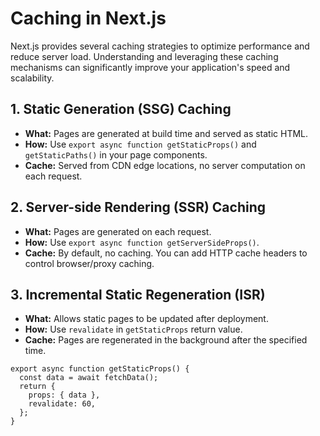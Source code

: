 # Caching in Next.js

Next.js provides several caching strategies to optimize performance and reduce server load. Understanding and leveraging these caching mechanisms can significantly improve your application's speed and scalability.

## 1. Static Generation (SSG) Caching

- **What:** Pages are generated at build time and served as static HTML.
- **How:** Use `export async function getStaticProps()` and `getStaticPaths()` in your page components.
- **Cache:** Served from CDN edge locations, no server computation on each request.

## 2. Server-side Rendering (SSR) Caching

- **What:** Pages are generated on each request.
- **How:** Use `export async function getServerSideProps()`.
- **Cache:** By default, no caching. You can add HTTP cache headers to control browser/proxy caching.

## 3. Incremental Static Regeneration (ISR)

- **What:** Allows static pages to be updated after deployment.
- **How:** Use `revalidate` in `getStaticProps` return value.
- **Cache:** Pages are regenerated in the background after the specified time.

```tsx
export async function getStaticProps() {
  const data = await fetchData();
  return {
    props: { data },
    revalidate: 60,
  };
}
```
